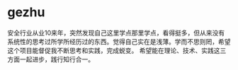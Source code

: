 # gezhu
安全行业从业10来年，突然发现自己这里学点那里学点，看得挺多，但从来没有系统性的思考过所学所经历过的东西。觉得自己实在是浅薄。学而不思则罔，希望这个项目能督促我不断思考和实践，完成蜕变。
希望能在理论、技术、实践这三方面一起进步，践行知行合一。
